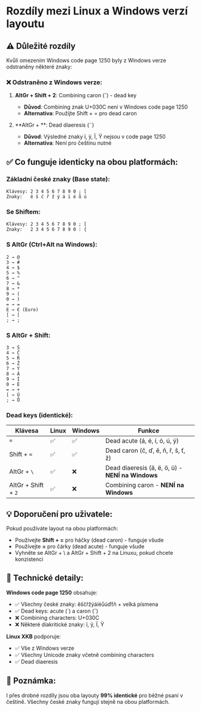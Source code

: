 # Rozdíly mezi Linux a Windows verzí layoutu

## ⚠️ Důležité rozdíly

Kvůli omezením Windows code page 1250 byly z Windows verze odstraněny některé znaky:

### ❌ Odstraněno z Windows verze:

1. **AltGr + Shift + 2**: Combining caron (ˇ) - dead key
   - **Důvod**: Combining znak U+030C není v Windows code page 1250
   - **Alternativa**: Použijte Shift + = pro dead caron

2. **AltGr + \**: Dead diaeresis (¨)
   - **Důvod**: Výsledné znaky ï, ÿ, Ï, Ÿ nejsou v code page 1250
   - **Alternativa**: Není pro češtinu nutné

## ✅ Co funguje identicky na obou platformách:

### Základní české znaky (Base state):
```
Klávesy: 2 3 4 5 6 7 8 9 0 ; [
Znaky:   ě š č ř ž ý á í é ů ú
```

### Se Shiftem:
```
Klávesy: 2 3 4 5 6 7 8 9 0 ; [
Znaky:   2 3 4 5 6 7 8 9 0 : {
```

### S AltGr (Ctrl+Alt na Windows):
```
2 → @
3 → #
4 → $
5 → %
6 → ^
7 → &
8 → *
9 → (
0 → )
= → =
E → € (Euro)
[ → [
; → ;
```

### S AltGr + Shift:
```
3 → Š
4 → Č
5 → Ř
6 → Ž
7 → Ý
8 → Á
9 → Í
0 → É
= → +
[ → Ú
; → Ů
```

### Dead keys (identické):
| Klávesa | Linux | Windows | Funkce |
|---------|-------|---------|--------|
| `=` | ✅ | ✅ | Dead acute (á, é, í, ó, ú, ý) |
| Shift + `=` | ✅ | ✅ | Dead caron (č, ď, ě, ň, ř, š, ť, ž) |
| AltGr + `\` | ✅ | ❌ | Dead diaeresis (ä, ë, ö, ü) - **NENÍ na Windows** |
| AltGr + Shift + `2` | ✅ | ❌ | Combining caron - **NENÍ na Windows** |

## 💡 Doporučení pro uživatele:

Pokud používáte layout na obou platformách:
- Používejte **Shift + =** pro háčky (dead caron) - funguje všude
- Používejte **=** pro čárky (dead acute) - funguje všude
- Vyhněte se AltGr + \ a AltGr + Shift + 2 na Linuxu, pokud chcete konzistenci

## 🔧 Technické detaily:

**Windows code page 1250** obsahuje:
- ✅ Všechny české znaky: ěščřžýáíéůúďťň + velká písmena
- ✅ Dead keys: acute (´) a caron (ˇ)
- ❌ Combining characters: U+030C
- ❌ Některé diakritické znaky: ï, ÿ, Ï, Ÿ

**Linux XKB** podporuje:
- ✅ Vše z Windows verze
- ✅ Všechny Unicode znaky včetně combining characters
- ✅ Dead diaeresis

## 📝 Poznámka:

I přes drobné rozdíly jsou oba layouty **99% identické** pro běžné psaní v češtině. Všechny české znaky fungují stejně na obou platformách.
